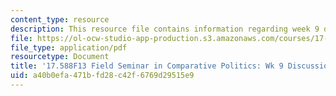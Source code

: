 ```yaml
---
content_type: resource
description: This resource file contains information regarding week 9 discussion questions.
file: https://ol-ocw-studio-app-production.s3.amazonaws.com/courses/17-588-field-seminar-in-comparative-politics-fall-2013/a40b0efa471bfd28c42f6769d29515e9_MIT17_588F13_Week9Question.pdf
file_type: application/pdf
resourcetype: Document
title: '17.588F13 Field Seminar in Comparative Politics: Wk 9 Discussion Questions'
uid: a40b0efa-471b-fd28-c42f-6769d29515e9
---
```

